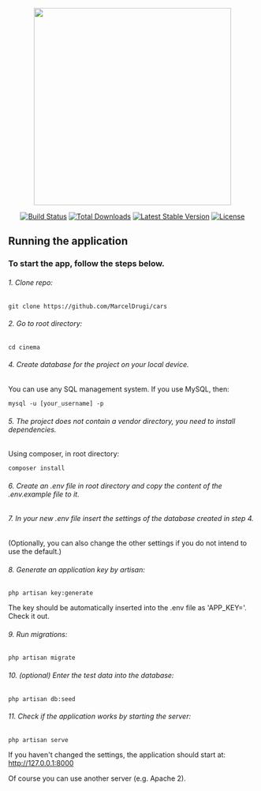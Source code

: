 <p align="center"><a href="https://laravel.com" target="_blank"><img src="https://raw.githubusercontent.com/laravel/art/master/logo-lockup/5%20SVG/2%20CMYK/1%20Full%20Color/laravel-logolockup-cmyk-red.svg" width="400"></a></p>

<p align="center">
<a href="https://travis-ci.org/laravel/framework"><img src="https://travis-ci.org/laravel/framework.svg" alt="Build Status"></a>
<a href="https://packagist.org/packages/laravel/framework"><img src="https://img.shields.io/packagist/dt/laravel/framework" alt="Total Downloads"></a>
<a href="https://packagist.org/packages/laravel/framework"><img src="https://img.shields.io/packagist/v/laravel/framework" alt="Latest Stable Version"></a>
<a href="https://packagist.org/packages/laravel/framework"><img src="https://img.shields.io/packagist/l/laravel/framework" alt="License"></a>
</p>

## Running the application

### To start the app, follow the steps below.

###### 1. Clone repo:

    git clone https://github.com/MarcelDrugi/cars

###### 2. Go to root directory:

    cd cinema

###### 4. Create database for the project on your local device.
You can use any SQL management system.
If you use MySQL, then:

    mysql -u [your_username] -p

###### 5. The project does not contain a vendor directory, you need to install dependencies.
Using composer, in root directory:

    composer install

###### 6. Create an .env file in root directory and copy the content of the .env.example file to it.

###### 7. In your new .env file insert the settings of the database created in step 4.
(Optionally, you can also change the other settings if you do not intend to use the default.)

###### 8. Generate an application key by artisan:

    php artisan key:generate

The key should be automatically inserted into the .env file as 'APP_KEY='. Check it out.

###### 9. Run migrations:

    php artisan migrate

###### 10. (optional) Enter the test data into the database:

    php artisan db:seed


###### 11. Check if the application works by starting the server:

    php artisan serve

If you haven't changed the settings, the application should start at: http://127.0.0.1:8000

Of course you can use another server (e.g. Apache 2).
